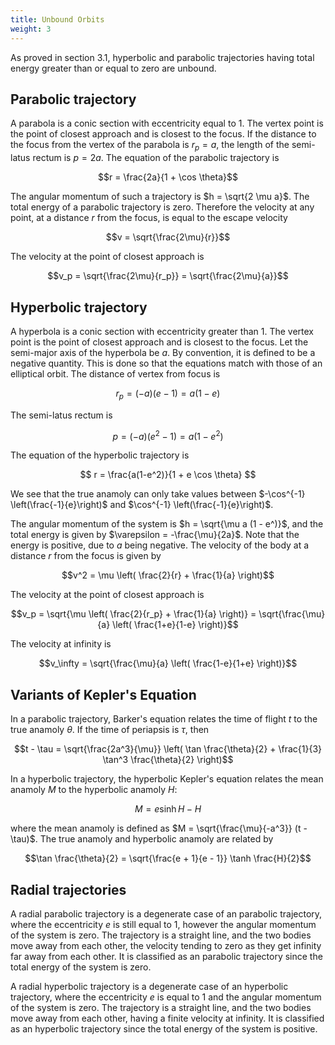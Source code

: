 ```yaml
---
title: Unbound Orbits
weight: 3
---
```


As proved in section 3.1, hyperbolic and parabolic trajectories having total energy greater than or equal to zero are unbound.

## Parabolic trajectory

A parabola is a conic section with eccentricity equal to 1. The vertex point is the point of closest approach and is closest to the focus. If the distance to the focus from the vertex of the parabola is $r_p = a$, the length of the semi-latus rectum is $p = 2a$. The equation of the parabolic trajectory is

$$r = \frac{2a}{1 + \cos \theta}$$

The angular momentum of such a trajectory is $h = \sqrt{2 \mu a}$. The total energy of a parabolic trajectory is zero. Therefore the velocity at any point, at a distance $r$ from the focus, is equal to the escape velocity

$$v = \sqrt{\frac{2\mu}{r}}$$

The velocity at the point of closest approach is

$$v_p = \sqrt{\frac{2\mu}{r_p}} = \sqrt{\frac{2\mu}{a}}$$

## Hyperbolic trajectory

A hyperbola is a conic section with eccentricity greater than 1. The vertex point is the point of closest approach and is closest to the focus. Let the semi-major axis of the hyperbola be $a$. By convention, it is defined to be a negative quantity. This is done so that the equations match with those of an elliptical orbit. The distance of vertex from focus is

$$ r_p = (-a) (e - 1) = a(1-e) $$

The semi-latus rectum is

$$ p = (-a)(e^2 - 1) = a(1 - e^2) $$

The equation of the hyperbolic trajectory is

$$ r = \frac{a(1-e^2)}{1 + e \cos \theta} $$

We see that the true anamoly can only take values between $-\cos^{-1} \left(\frac{-1}{e}\right)$ and $\cos^{-1} \left(\frac{-1}{e}\right)$.

The angular momentum of the system is $h = \sqrt{\mu a (1 - e^)}$, and the total energy is given by $\varepsilon = -\frac{\mu}{2a}$. Note that the energy is positive, due to $a$ being negative. The velocity of the body at a distance $r$ from the focus is given by

$$v^2 = \mu \left( \frac{2}{r} + \frac{1}{a} \right)$$

The velocity at the point of closest approach is

$$v_p = \sqrt{\mu \left( \frac{2}{r_p} + \frac{1}{a} \right)} = \sqrt{\frac{\mu}{a} \left( \frac{1+e}{1-e} \right)}$$

The velocity at infinity is

$$v_\infty = \sqrt{\frac{\mu}{a} \left( \frac{1-e}{1+e} \right)}$$

## Variants of Kepler's Equation

In a parabolic trajectory, Barker's equation relates the time of flight $t$ to the true anamoly $\theta$. If the time of periapsis is $\tau$, then

$$t - \tau = \sqrt{\frac{2a^3}{\mu}} \left( \tan \frac{\theta}{2} + \frac{1}{3} \tan^3 \frac{\theta}{2} \right)$$

In a hyperbolic trajectory, the hyperbolic Kepler's equation relates the mean anamoly $M$ to the hyperbolic anamoly $H$:

$$M = e \sinh H - H$$

where the mean anamoly is defined as $M = \sqrt{\frac{\mu}{-a^3}} (t - \tau)$. The true anamoly and hyperbolic anamoly are related by

$$\tan \frac{\theta}{2} = \sqrt{\frac{e + 1}{e - 1}} \tanh \frac{H}{2}$$

## Radial trajectories

A radial parabolic trajectory is a degenerate case of an parabolic trajectory, where the eccentricity $e$ is still equal to 1, however the angular momentum of the system is zero. The trajectory is a straight line, and the two bodies move away from each other, the velocity tending to zero as they get infinity far away from each other. It is classified as an parabolic trajectory since the total energy of the system is zero.

A radial hyperbolic trajectory is a degenerate case of an hyperbolic trajectory, where the eccentricity $e$ is equal to 1 and the angular momentum of the system is zero. The trajectory is a straight line, and the two bodies move away from each other, having a finite velocity at infinity. It is classified as an hyperbolic trajectory since the total energy of the system is positive.
